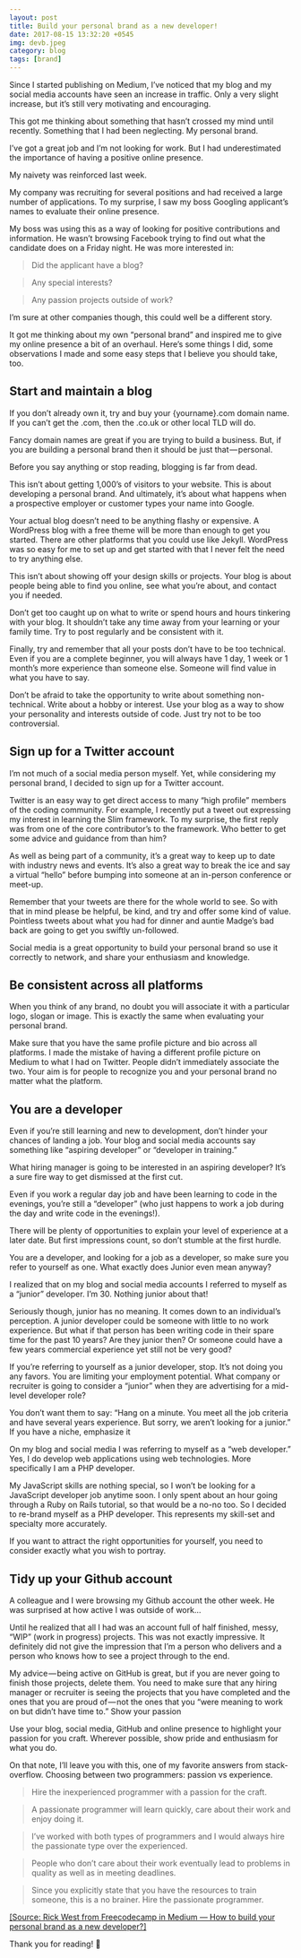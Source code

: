 ```yaml
---
layout: post
title: Build your personal brand as a new developer!
date: 2017-08-15 13:32:20 +0545
img: devb.jpeg
category: blog
tags: [brand]
---
```


Since I started publishing on Medium, I’ve noticed that my blog and my social media accounts have seen an increase in traffic. Only a very slight increase, but it’s still very motivating and encouraging.

This got me thinking about something that hasn’t crossed my mind until recently. Something that I had been neglecting. My personal brand.

I’ve got a great job and I’m not looking for work. But I had underestimated the importance of having a positive online presence.

My naivety was reinforced last week.

My company was recruiting for several positions and had received a large number of applications. To my surprise, I saw my boss Googling applicant’s names to evaluate their online presence.

My boss was using this as a way of looking for positive contributions and information. He wasn’t browsing Facebook trying to find out what the candidate does on a Friday night. He was more interested in:

>Did the applicant have a blog?

>Any special interests?

>Any passion projects outside of work?

I’m sure at other companies though, this could well be a different story.

It got me thinking about my own “personal brand” and inspired me to give my online presence a bit of an overhaul. Here’s some things I did, some observations I made and some easy steps that I believe you should take, too.

## Start and maintain a blog

If you don’t already own it, try and buy your {yourname}.com domain name. If you can’t get the .com, then the .co.uk or other local TLD will do.

Fancy domain names are great if you are trying to build a business. But, if you are building a personal brand then it should be just that — personal.

Before you say anything or stop reading, blogging is far from dead.

This isn’t about getting 1,000’s of visitors to your website. This is about developing a personal brand. And ultimately, it’s about what happens when a prospective employer or customer types your name into Google.

Your actual blog doesn’t need to be anything flashy or expensive. A WordPress blog with a free theme will be more than enough to get you started. There are other platforms that you could use like Jekyll. WordPress was so easy for me to set up and get started with that I never felt the need to try anything else.

This isn’t about showing off your design skills or projects. Your blog is about people being able to find you online, see what you’re about, and contact you if needed.

Don’t get too caught up on what to write or spend hours and hours tinkering with your blog. It shouldn’t take any time away from your learning or your family time. Try to post regularly and be consistent with it.

Finally, try and remember that all your posts don’t have to be too technical. Even if you are a complete beginner, you will always have 1 day, 1 week or 1 month’s more experience than someone else. Someone will find value in what you have to say.

Don’t be afraid to take the opportunity to write about something non-technical. Write about a hobby or interest. Use your blog as a way to show your personality and interests outside of code. Just try not to be too controversial.

## Sign up for a Twitter account

I’m not much of a social media person myself. Yet, while considering my personal brand, I decided to sign up for a Twitter account.

Twitter is an easy way to get direct access to many “high profile” members of the coding community. For example, I recently put a tweet out expressing my interest in learning the Slim framework. To my surprise, the first reply was from one of the core contributor’s to the framework. Who better to get some advice and guidance from than him?

As well as being part of a community, it’s a great way to keep up to date with industry news and events. It’s also a great way to break the ice and say a virtual “hello” before bumping into someone at an in-person conference or meet-up.

Remember that your tweets are there for the whole world to see. So with that in mind please be helpful, be kind, and try and offer some kind of value. Pointless tweets about what you had for dinner and auntie Madge’s bad back are going to get you swiftly un-followed.

Social media is a great opportunity to build your personal brand so use it correctly to network, and share your enthusiasm and knowledge.

## Be consistent across all platforms

When you think of any brand, no doubt you will associate it with a particular logo, slogan or image. This is exactly the same when evaluating your personal brand.

Make sure that you have the same profile picture and bio across all platforms. I made the mistake of having a different profile picture on Medium to what I had on Twitter. People didn’t immediately associate the two. Your aim is for people to recognize you and your personal brand no matter what the platform.

## You are a developer

Even if you’re still learning and new to development, don’t hinder your chances of landing a job. Your blog and social media accounts say something like “aspiring developer” or “developer in training.”

What hiring manager is going to be interested in an aspiring developer? It’s a sure fire way to get dismissed at the first cut.

Even if you work a regular day job and have been learning to code in the evenings, you’re still a “developer” (who just happens to work a job during the day and write code in the evenings!).

There will be plenty of opportunities to explain your level of experience at a later date. But first impressions count, so don’t stumble at the first hurdle.

You are a developer, and looking for a job as a developer, so make sure you refer to yourself as one.
What exactly does Junior even mean anyway?

I realized that on my blog and social media accounts I referred to myself as a “junior” developer. I’m 30. Nothing junior about that!

Seriously though, junior has no meaning. It comes down to an individual’s perception. A junior developer could be someone with little to no work experience. But what if that person has been writing code in their spare time for the past 10 years? Are they junior then? Or someone could have a few years commercial experience yet still not be very good?

If you’re referring to yourself as a junior developer, stop. It’s not doing you any favors. You are limiting your employment potential. What company or recruiter is going to consider a “junior” when they are advertising for a mid-level developer role?

You don’t want them to say: “Hang on a minute. You meet all the job criteria and have several years experience. But sorry, we aren’t looking for a junior.”
If you have a niche, emphasize it

On my blog and social media I was referring to myself as a “web developer.” Yes, I do develop web applications using web technologies. More specifically I am a PHP developer.

My JavaScript skills are nothing special, so I won’t be looking for a JavaScript developer job anytime soon. I only spent about an hour going through a Ruby on Rails tutorial, so that would be a no-no too. So I decided to re-brand myself as a PHP developer. This represents my skill-set and specialty more accurately.

If you want to attract the right opportunities for yourself, you need to consider exactly what you wish to portray.

## Tidy up your Github account

A colleague and I were browsing my Github account the other week. He was surprised at how active I was outside of work…

Until he realized that all I had was an account full of half finished, messy, “WIP” (work in progress) projects. This was not exactly impressive. It definitely did not give the impression that I’m a person who delivers and a person who knows how to see a project through to the end.

My advice — being active on GitHub is great, but if you are never going to finish those projects, delete them. You need to make sure that any hiring manager or recruiter is seeing the projects that you have completed and the ones that you are proud of — not the ones that you “were meaning to work on but didn’t have time to.”
Show your passion

Use your blog, social media, GitHub and online presence to highlight your passion for you craft. Wherever possible, show pride and enthusiasm for what you do.

On that note, I’ll leave you with this, one of my favorite answers from stack-overflow. Choosing between two programmers: passion vs experience.

>Hire the inexperienced programmer with a passion for the craft.

>A passionate programmer will learn quickly, care about their work and enjoy doing it.

>I’ve worked with both types of programmers and I would always hire the passionate type over the experienced.

>People who don’t care about their work eventually lead to problems in quality as well as in meeting deadlines.

>Since you explicitly state that you have the resources to train someone, this is a no brainer. Hire the passionate programmer.

<a href="https://medium.freecodecamp.org/building-your-personal-brand-as-a-new-web-developer-f6d4150fd217?gi=93f80c68c47f">[Source: Rick West from Freecodecamp in Medium — How to build your personal brand as a new developer?]</a>


Thank you for reading! 🙂
